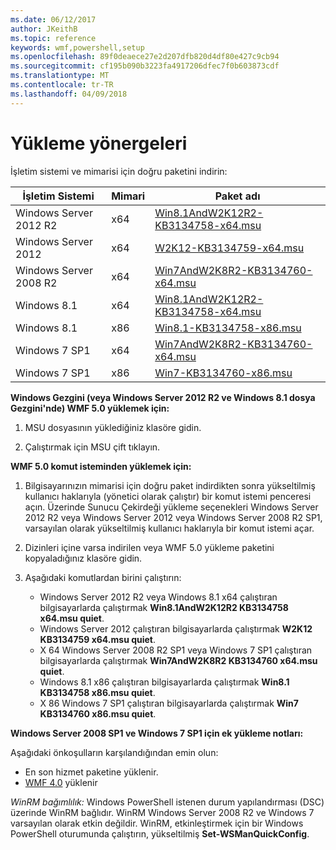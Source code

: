 ```yaml
---
ms.date: 06/12/2017
author: JKeithB
ms.topic: reference
keywords: wmf,powershell,setup
ms.openlocfilehash: 89f0deaece27e2d207dfb820d4df80e427c9cb94
ms.sourcegitcommit: cf195b090b3223fa4917206dfec7f0b603873cdf
ms.translationtype: MT
ms.contentlocale: tr-TR
ms.lasthandoff: 04/09/2018
---
```

# <a name="installation-instructions"></a>Yükleme yönergeleri

İşletim sistemi ve mimarisi için doğru paketini indirin:

| İşletim Sistemi       | Mimari | Paket adı              |
|------------------------|--------------|---------------------------|
| Windows Server 2012 R2 | x64      | [Win8.1AndW2K12R2-KB3134758-x64.msu](http://go.microsoft.com/fwlink/?LinkId=717507) |
| Windows Server 2012    | x64      | [W2K12-KB3134759-x64.msu](http://go.microsoft.com/fwlink/?LinkId=717506) |
| Windows Server 2008 R2 | x64      | [Win7AndW2K8R2-KB3134760-x64.msu](http://go.microsoft.com/fwlink/?LinkId=717504) |
| Windows 8.1            | x64          | [Win8.1AndW2K12R2-KB3134758-x64.msu](http://go.microsoft.com/fwlink/?LinkId=717507) |
| Windows 8.1            | x86          | [Win8.1-KB3134758-x86.msu](http://go.microsoft.com/fwlink/?LinkID=717963) |
| Windows 7 SP1          | x64          | [Win7AndW2K8R2-KB3134760-x64.msu](http://go.microsoft.com/fwlink/?LinkId=717504) |
| Windows 7 SP1          | x86          | [Win7-KB3134760-x86.msu](http://go.microsoft.com/fwlink/?LinkID=717962) |


**Windows Gezgini (veya Windows Server 2012 R2 ve Windows 8.1 dosya Gezgini'nde) WMF 5.0 yüklemek için:**

1. MSU dosyasının yüklediğiniz klasöre gidin.

2. Çalıştırmak için MSU çift tıklayın.

**WMF 5.0 komut isteminden yüklemek için:**

1. Bilgisayarınızın mimarisi için doğru paket indirdikten sonra yükseltilmiş kullanıcı haklarıyla (yönetici olarak çalıştır) bir komut istemi penceresi açın. Üzerinde Sunucu Çekirdeği yükleme seçenekleri Windows Server 2012 R2 veya Windows Server 2012 veya Windows Server 2008 R2 SP1, varsayılan olarak yükseltilmiş kullanıcı haklarıyla bir komut istemi açar.

2. Dizinleri içine varsa indirilen veya WMF 5.0 yükleme paketini kopyaladığınız klasöre gidin.

3. Aşağıdaki komutlardan birini çalıştırın:
    - Windows Server 2012 R2 veya Windows 8.1 x64 çalıştıran bilgisayarlarda çalıştırmak **Win8.1AndW2K12R2 KB3134758 x64.msu quiet**.
    - Windows Server 2012 çalıştıran bilgisayarlarda çalıştırmak **W2K12 KB3134759 x64.msu quiet**.
    - X 64 Windows Server 2008 R2 SP1 veya Windows 7 SP1 çalıştıran bilgisayarlarda çalıştırmak **Win7AndW2K8R2 KB3134760 x64.msu quiet**.
    - Windows 8.1 x86 çalıştıran bilgisayarlarda çalıştırmak **Win8.1 KB3134758 x86.msu quiet**.
    - X 86 Windows 7 SP1 çalıştıran bilgisayarlarda çalıştırmak **Win7 KB3134760 x86.msu quiet**.

**Windows Server 2008 SP1 ve Windows 7 SP1 için ek yükleme notları:**

Aşağıdaki önkoşulların karşılandığından emin olun:
- En son hizmet paketine yüklenir.
- [WMF 4.0](http://www.microsoft.com/en-us/download/details.aspx?id=40855) yüklenir

*WinRM bağımlılık:* Windows PowerShell istenen durum yapılandırması (DSC) üzerinde WinRM bağlıdır. WinRM Windows Server 2008 R2 ve Windows 7 varsayılan olarak etkin değildir. WinRM, etkinleştirmek için bir Windows PowerShell oturumunda çalıştırın, yükseltilmiş **Set-WSManQuickConfig**.